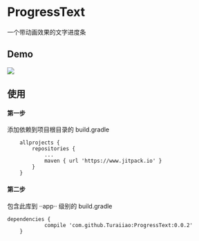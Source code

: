 # ProgressText
一个带动画效果的文字进度条

## Demo
![](https://github.com/Turaiiao/ProgressText/blob/master/img/1518011152249mz2.gif)

## 使用
#### 第一步
添加依赖到项目根目录的 build.gradle

```
	allprojects {
		repositories {
			...
			maven { url 'https://www.jitpack.io' }
		}
	}
```
#### 第二步
包含此库到 ··app·· 级别的 build.gradle

```
dependencies {
	        compile 'com.github.Turaiiao:ProgressText:0.0.2'
	}
```
